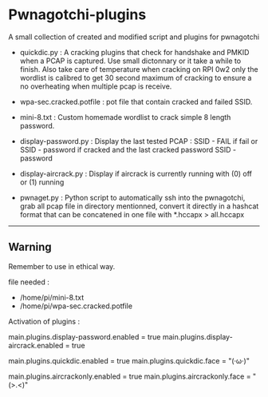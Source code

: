 # Pwnagotchi-plugins
A small collection of created and modified script and plugins for pwnagotchi 


- quickdic.py : 
A cracking plugins that check for handshake and PMKID when a PCAP is captured. Use small dictonnary or it take a while to finish. Also take care of temperature when cracking on RPI 0w2 only the wordlist is calibred to get 30 second maximum of cracking to ensure a no overheating when multiple pcap is receive.

- wpa-sec.cracked.potfile :
pot file that contain cracked and failed SSID.

- mini-8.txt : 
Custom homemade wordlist to crack simple 8 length password.

- display-password.py : 
Display the last tested PCAP : SSID - FAIL if fail or SSID - password if cracked and the last cracked password SSID - password

- display-aircrack.py : 
Display if aircrack is currently running with (0) off or (1) running

- pwnaget.py : 
Python script to automatically ssh into the pwnagotchi, grab all pcap file in directory mentionned, convert it directly in a hashcat format that can be concatened in one file with *.hccapx > all.hccapx 

---
Warning
---
Remember to use in ethical way. 

file needed :
- /home/pi/mini-8.txt
- /home/pi/wpa-sec.cracked.potfile 


Activation of plugins : 

main.plugins.display-password.enabled = true
main.plugins.display-aircrack.enabled = true

main.plugins.quickdic.enabled = true
main.plugins.quickdic.face = "(·ω·)"

main.plugins.aircrackonly.enabled = true
main.plugins.aircrackonly.face = "(>.<)"
